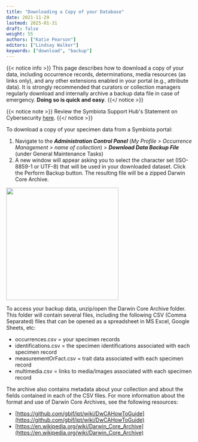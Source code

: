 ```yaml
---
title: "Downloading a Copy of your Database"
date: 2021-11-29
lastmod: 2025-01-31
draft: false
weight: 55
authors: ["Katie Pearson"]
editors: ["Lindsay Walker"]
keywords: ["download", "backup"]
---
```


{{< notice info >}}
  This page describes how to download a copy of your data, including occurrence records, determinations, media resources (as links only), and any other extensions enabled in your portal (e.g., attribute data). It is strongly recommended that curators or collection managers regularly download and internally archive a backup data file in case of emergency. **Doing so is quick and easy**.
{{</ notice >}}

{{< notice note >}}
  Review the Symbiota Support Hub's Statement on Cybersecurity [here](https://symbiota.org/cybersecurity/).
{{</ notice >}}

To download a copy of your specimen data from a Symbiota portal:
1) Navigate to the **_Administration Control Panel_** (_My Profile > Occurrence Management > name of collection_) > **_Download Data Backup File_** (under General Maintenance Tasks)
2) A new window will appear asking you to select the character set (ISO-8859-1 or UTF-8) that will be used in your downloaded dataset. Click the Perform Backup button. The resulting file will be a zipped Darwin Core Archive.

<img src="/symbiota-docs/images/admincontrolpanel_backup.png" width="300px">

To access your backup data, unzip/open the Darwin Core Archive folder. This folder will contain several files, including the following CSV (Comma Separated) files that can be opened as a spreadsheet in MS Excel, Google Sheets, etc:
- occurrences.csv = your specimen records
- identifications.csv = the specimen identifications associated with each specimen record
- measurementOrFact.csv = trait data associated with each specimen record
- multimedia.csv = links to media/images associated with each specimen record

The archive also contains metadata about your collection and about the fields contained in each of the CSV files. For more information about the format and use of Darwin Core Archives, see the following resources:
* [https://github.com/gbif/ipt/wiki/DwCAHowToGuide](https://github.com/gbif/ipt/wiki/DwCAHowToGuide)
* [https://en.wikipedia.org/wiki/Darwin_Core_Archive](https://en.wikipedia.org/wiki/Darwin_Core_Archive)
